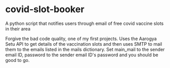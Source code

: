 # covid-slot-booker
A python script that notifies users through email of free covid vaccine slots in their area

Forgive the bad code quality, one of my first projects.
Uses the Aarogya Setu API to get details of the vaccination slots and then uses SMTP to mail them to the emails listed in the mails dictionary.
Set main_mail to the sender email ID, password to the sender email ID's password and you should be good to go.

